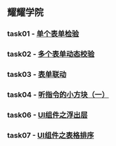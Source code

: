 ## 耀耀学院
### task01 - [单个表单检验](https://wpc1403s2.github.io/Baidu_IFE_2017/01)<br>
### task02 - [多个表单动态校验](https://wpc1403s2.github.io/Baidu_IFE_2017/02/)<br>
### task03 - [表单联动](https://wpc1403s2.github.io/Baidu_IFE_2017/03/)<br>
### task04 - [听指令的小方块（一）](https://wpc1403s2.github.io/Baidu_IFE_2017/04/)<br>
### task06 - [UI组件之浮出层](https://wpc1403s2.github.io/Baidu_IFE_2017/06/)<br>
### task07 - [UI组件之表格排序](https://wpc1403s2.github.io/Baidu_IFE_2017/07/)<br>


